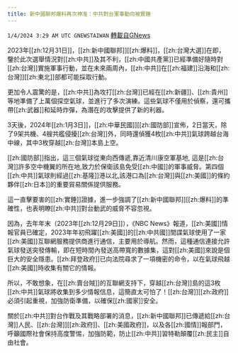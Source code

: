 ```yaml
---
title: 新中國聯邦爆料再次神准：中共對台軍事動向被實錘
---
```

`1/4/2024 3:29 AM UTC GNEWSTAIWAN` [轉載自GNews](https://gnews.org/articles/2181885)

2023年[[zh:12月31日]]，[[zh:新中國聯邦]][[zh:爆料]]，[[zh:台灣大選]]在即，鑒於此次選舉情況對[[zh:中共]]及其不利，[[zh:中國共產黨]]已經準備好隨時對[[zh:台灣]]實施軍事行動，並在未來兩周內，[[zh:中共]]在[[zh:福建]]沿海和[[zh:台灣]][[zh:東北]]部都可能採取行動。

  

更加令人震驚的是，[[zh:中共]]為攻打[[zh:台灣]]已經在[[zh:新疆]]、[[zh:貴州]]等地準備了上萬個探空氣球，並進行了多次演練。這些氣球不僅用於偵察，還可攜帶[[zh:武器]]和延時炸彈，為潛在的攻擊提供了新的利器。

  

3天後，2024年[[zh:1月3日]]，[[zh:中華民國]][[zh:國防部]]宣佈，2日當天，除了9架共機、4艘共艦侵擾[[zh:台灣]]外，同時還偵獲4枚[[zh:中共]]氣球跨越台海中線，其中3枚穿越[[zh:台灣]]本島上空。

  

[[zh:國防部]]指出，這三個氣球從東向西傳遞,靠近清川康空軍基地, 這是[[zh:台灣]]許多空中機翼的所在地,致力於保衛該島免受[[zh:中國]]的軍事威脅。第四個[[zh:中共]]氣球則經過[[zh:基隆]]港以北,該港口為[[zh:台灣]]與[[zh:美國]]的條約夥伴[[zh:日本]]的重要貿易關係提供服務。

  

這一直擊要害的[[zh:實錘]]證據，進一步強調了[[zh:新中國聯邦]][[zh:爆料]]的準確性，也表明瞭[[zh:中共]]對台動武的威脅不容忽視。

  

因為，去年年末（2023年[[zh:12月29日]]），《NBC News》報道，[[zh:美國]]情報官員已確定，2023年年初飛躍[[zh:美國]]的[[zh:中共國]]間諜氣球使用了一家[[zh:美國]]互聯網服務提供商進行通信，主要用於導航。然而，這種通信連接允許氣球發送突發傳輸，即在短時間內發送高帶寬的數據集，這對[[zh:美國]]來說是個巨大的安全隱患。[[zh:拜登政府]]已向法院尋求了一項機密的命令，以在氣球飛越[[zh:美國]]時收集有關它的情報。

  

所以，不敢想象，在[[zh:賣台賊]]的互聯網支持下，穿越[[zh:台灣]]島的這3枚[[zh:中共]]氣球將收集到多少情報信息，這簡直太可怕了！[[zh:台灣]][[zh:政府]]必須引起重視，加強防衛準備，以確保[[zh:國家]]安全。

  

關於[[zh:中共]]對台作戰及其戰略部署的消息，[[zh:新中國聯邦]]已傳遞給[[zh:台灣]]人民、[[zh:台灣]][[zh:政府]]、[[zh:美國政府]]，以及各[[zh:國情]]報部門，呼籲國際社會保持高度警惕，加強防範，防止[[zh:中共]]習特勒顛覆[[zh:民主]]自由社會。
